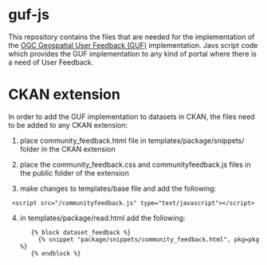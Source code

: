 # guf-js
This repository contains the files that are needed for the implementation of the [OGC Geospatial User Feedback (GUF)](https://github.com/joanma747/nimmbus) implementation. Javs script code which provides the GUF implementation to any kind of portal where there is a need of User Feedback.

CKAN extension
=======
In order to add the GUF implementation to datasets in CKAN, the files need to be added to any CKAN extension:

1. place community_feedback.html file in templates/package/snippets/ folder in the CKAN extension

2. place the community_feedback.css and communityfeedback.js files in the public folder of the extension

3. make changes to templates/base file and add the following:
  ```
   <script src="/communityfeedback.js" type="text/javascript"></script>
  ```
   
4. in templates/package/read.html add the following:
   ```
      {% block dataset_feedback %}
        {% snippet "package/snippets/community_feedback.html", pkg=pkg %}
      {% endblock %}
   ```

